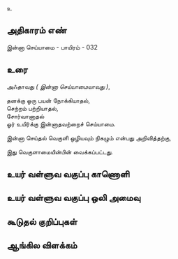 உ


## அதிகாரம் எண்

இன்னா செய்யாமை - பாயிரம் - 032

## உரை

அஃதாவது _( இன்னா செய்யாமையாவது )_,  

தனக்கு ஒரு பயன் நோக்கியாதல்,  
செற்றம் பற்றியாதல்,  
சோர்வானாதல்  
ஓர் உயிர்க்கு இன்னாதவற்றைச் செய்யாமை. 

இன்னா செய்தல் வெகுளி ஒழியவும் நிகழும் என்பது அறிவித்தற்கு,

இது வெகுளாமையின்பின் வைக்கப்பட்டது.

## உயர் வள்ளுவ வகுப்பு காணொளி


## உயர் வள்ளுவ வகுப்பு ஒலி அமைவு 


## கூடுதல் குறிப்புகள்


## ஆங்கில விளக்கம்

